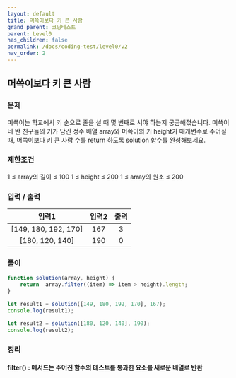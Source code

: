 ```yaml
---
layout: default
title: 머쓱이보다 키 큰 사람
grand_parent: 코딩테스트
parent: Level0
has_children: false
permalink: /docs/coding-test/level0/v2
nav_order: 2
---
```



## **머쓱이보다 키 큰 사람** 

### **문제** 

 머쓱이는 학교에서 키 순으로 줄을 설 때 몇 번째로 서야 하는지 궁금해졌습니다. 
 머쓱이네 반 친구들의 키가 담긴 정수 배열 array와 머쓱이의 키 height가 매개변수로 주어질 때, 머쓱이보다 키 큰 사람 수를 return 하도록 solution 함수를 완성해보세요.

### **제한조건**
1 ≤ array의 길이 ≤ 100
1 ≤ height ≤ 200
1 ≤ array의 원소 ≤ 200


### **입력 / 출력**

|입력1                  |입력2  |출력   |  
|:---------------------:|:-----:|:-----:|
|[149, 180, 192, 170]   |167    |3      |
|[180, 120, 140]	    |190    |0      |


### **풀이**

```js
function solution(array, height) {
    return  array.filter((item) => item > height).length;
}

let result1 = solution([149, 180, 192, 170], 167);
console.log(result1);

let result2 = solution([180, 120, 140], 190);
console.log(result2);
```


### **정리**

#### **filter() : 메서드는 주어진 함수의 테스트를 통과한 요소를 새로운 배열로 반환**